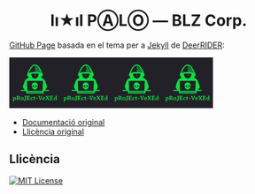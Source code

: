 <h1 align="center">lı★ıl PⒶLⓄ — BLZ Corp.</h1>

[GitHub Page](https://pages.github.com) basada en el tema per a [Jekyll](https://jekyllrb.com) de [DeerRIDER](https://github.com/akiritsu):

<a href="https://github.com/akiritsu/pRoJEct-VeXEd"><img src="src/assets/img/favicon.png" alt="Logo" width="92" height="92"><img src="src/assets/img/favicon.png" alt="Logo" width="92" height="92"><img src="src/assets/img/favicon.png" alt="Logo" width="92" height="92"><img src="src/assets/img/favicon.png" alt="Logo" width="92" height="92"></a>

- [Documentació original](https://github.com/akiritsu/pRoJEct-VeXEd/blob/master/README.md)
- [Llicència original](https://github.com/akiritsu/pRoJEct-VeXEd/blob/master/LICENSE)

## Llicència

[![MIT License][license-shield]][license-url]

[license-shield]: https://img.shields.io/github/license/mantekillah/palo.svg
[license-url]: https://github.com/mantekillah/palo/blob/master/LICENSE
